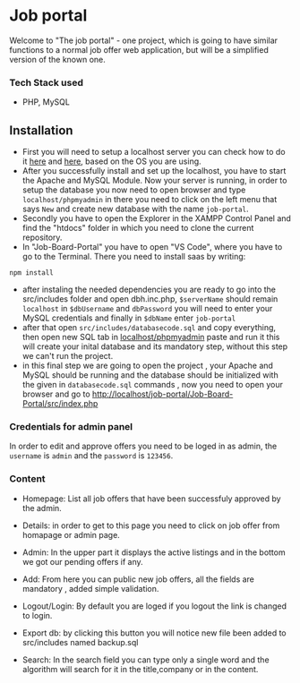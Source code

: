 # Job portal
 Welcome to "The job portal" - one project, which is going to have similar functions to a normal job offer web application, but will be a simplified version of the known one. 
 ### Tech Stack used
 - PHP, MySQL
## Installation

 - First you will need to setup a localhost server you can check how to do it [here][instalGuiWin] and [here][instalGuiLin], based on the OS you are using.
 - After you successfully install and set up the localhost, you have to start the Apache and MySQL Module. Now your server is running, in order to setup the database you now need to open browser and type `localhost/phpmyadmin` in there you need to click on the left menu that says `New` and create new database with the name `job-portal`.
 - Secondly you have to open the Explorer in the XAMPP Control Panel and find the "htdocs" folder in which you need to clone the current repository.
 - In "Job-Board-Portal" you have to open "VS Code", where you have to go to the Terminal. There you need to install saas by writing:
 ```
 npm install
 ```
 - after instaling the needed dependencies you are ready to go into the src/includes folder and open dbh.inc.php, `$serverName` should remain `localhost` in `$dbUsername` and `dbPassword` you will need to enter your MySQL credentials and finally in `$dbName` enter `job-portal`
 - after that open `src/includes/databasecode.sql` and copy everything, then open new SQL tab in [localhost/phpmyadmin][phpAdmin] paste and run it this will create your inital database and its mandatory step, without this step we can't run the project.
 - in this final step we are going to open the project , your Apache and MySQL should be running and the database should be initialized with the given in `databasecode.sql` commands , now you need to open your browser and go to [http://localhost/job-portal/Job-Board-Portal/src/index.php][localhost]
 ### Credentials for admin panel
In order to edit and approve offers you need to be loged in as admin, the `username` is `admin` and the `password` is `123456`.



### Content

 - Homepage: List all job offers that have been successfuly approved by the admin.
 - Details: in order to get to this page you need to click on job offer from homapage or admin page.
 - Admin: In the upper part it displays the active listings and in the bottom we got our pending offers if any.
 - Add: From here you can public new job offers, all the fields are mandatory , added simple validation.
 - Logout/Login: By default you are loged if you logout the link is changed to login.
 - Export db: by clicking this button you will notice new file been added to src/includes named backup.sql 
 - Search: In the search field you can type only a single word and the algorithm will search for it in the title,company or in the content.
 

   [instalGuiWin]: <https://www.ionos.com/digitalguide/server/tools/xampp-tutorial-create-your-own-local-test-server/>
   [instalGuiLin]: <https://www.digitalocean.com/community/tutorials/how-to-install-linux-apache-mysql-php-lamp-stack-ubuntu-18-04>
   [localhost]: <http://localhost/job-portal/Job-Board-Portal/src/index.php>
   [phpAdmin]: <http://localhost/phpmyadmin>